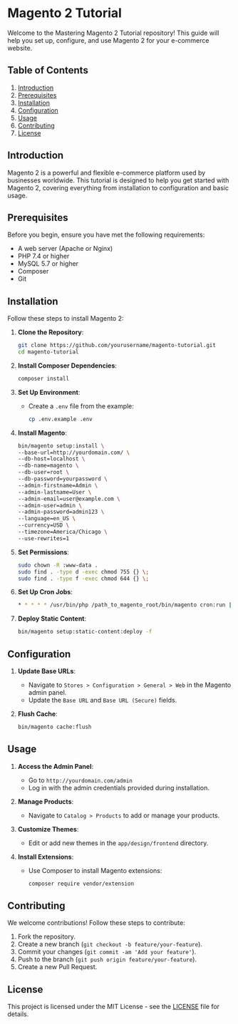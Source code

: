 # Magento 2 Tutorial

Welcome to the Mastering Magento 2 Tutorial repository! This guide will help you set up, configure, and use Magento 2 for your e-commerce website.

## Table of Contents

1. [Introduction](#introduction)
2. [Prerequisites](#prerequisites)
3. [Installation](#installation)
4. [Configuration](#configuration)
5. [Usage](#usage)
6. [Contributing](#contributing)
7. [License](#license)

## Introduction

Magento 2 is a powerful and flexible e-commerce platform used by businesses worldwide. This tutorial is designed to help you get started with Magento 2, covering everything from installation to configuration and basic usage.

## Prerequisites

Before you begin, ensure you have met the following requirements:

- A web server (Apache or Nginx)
- PHP 7.4 or higher
- MySQL 5.7 or higher
- Composer
- Git

## Installation

Follow these steps to install Magento 2:

1. **Clone the Repository**:
   ```sh
   git clone https://github.com/yourusername/magento-tutorial.git
   cd magento-tutorial
   ```

2. **Install Composer Dependencies**:
   ```sh
   composer install
   ```

3. **Set Up Environment**:
   - Create a `.env` file from the example:
     ```sh
     cp .env.example .env
     ```

4. **Install Magento**:
   ```sh
   bin/magento setup:install \
   --base-url=http://yourdomain.com/ \
   --db-host=localhost \
   --db-name=magento \
   --db-user=root \
   --db-password=yourpassword \
   --admin-firstname=Admin \
   --admin-lastname=User \
   --admin-email=user@example.com \
   --admin-user=admin \
   --admin-password=admin123 \
   --language=en_US \
   --currency=USD \
   --timezone=America/Chicago \
   --use-rewrites=1
   ```

5. **Set Permissions**:
   ```sh
   sudo chown -R :www-data .
   sudo find . -type d -exec chmod 755 {} \;
   sudo find . -type f -exec chmod 644 {} \;
   ```

6. **Set Up Cron Jobs**:
   ```sh
   * * * * * /usr/bin/php /path_to_magento_root/bin/magento cron:run | grep -v "Ran jobs by schedule" >> /path_to_magento_root/var/log/magento.cron.log
   ```

7. **Deploy Static Content**:
   ```sh
   bin/magento setup:static-content:deploy -f
   ```

## Configuration

1. **Update Base URLs**:
   - Navigate to `Stores > Configuration > General > Web` in the Magento admin panel.
   - Update the `Base URL` and `Base URL (Secure)` fields.

2. **Flush Cache**:
   ```sh
   bin/magento cache:flush
   ```

## Usage

1. **Access the Admin Panel**:
   - Go to `http://yourdomain.com/admin`
   - Log in with the admin credentials provided during installation.

2. **Manage Products**:
   - Navigate to `Catalog > Products` to add or manage your products.

3. **Customize Themes**:
   - Edit or add new themes in the `app/design/frontend` directory.

4. **Install Extensions**:
   - Use Composer to install Magento extensions:
     ```sh
     composer require vendor/extension
     ```

## Contributing

We welcome contributions! Follow these steps to contribute:

1. Fork the repository.
2. Create a new branch (`git checkout -b feature/your-feature`).
3. Commit your changes (`git commit -am 'Add your feature'`).
4. Push to the branch (`git push origin feature/your-feature`).
5. Create a new Pull Request.

## License

This project is licensed under the MIT License - see the [LICENSE](LICENSE) file for details.

